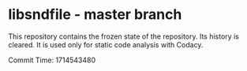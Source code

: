 # libsndfile - master branch

This repository contains the frozen state of the repository.
Its history is cleared. It is used only for static code
analysis with Codacy.

Commit Time: 1714543480